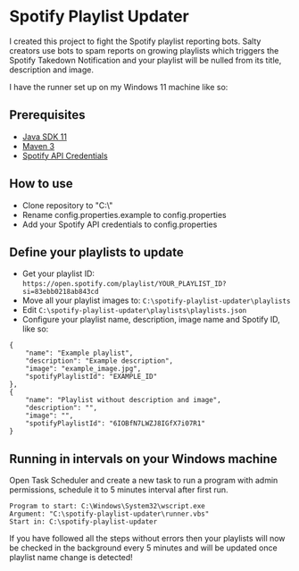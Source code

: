 # Spotify Playlist Updater

I created this project to fight the Spotify playlist reporting bots.
Salty creators use bots to spam reports on growing playlists which triggers the Spotify Takedown Notification and your playlist will be nulled from its title, description and image.

I have the runner set up on my Windows 11 machine like so:

## Prerequisites
- [Java SDK 11](https://www.oracle.com/java/technologies/javase/jdk11-archive-downloads.html)
- [Maven 3](https://maven.apache.org/download.cgi)
- [Spotify API Credentials](https://developer.spotify.com/documentation/web-api/tutorials/client-credentials-flow)

## How to use
- Clone repository to "C:\\"
- Rename config.properties.example to config.properties
- Add your Spotify API credentials to config.properties

## Define your playlists to update
- Get your playlist ID: ```https://open.spotify.com/playlist/YOUR_PLAYLIST_ID?si=83ebb0218ab843cd```
- Move all your playlist images to: ```C:\spotify-playlist-updater\playlists```
- Edit ```C:\spotify-playlist-updater\playlists\playlists.json```
- Configure your playlist name, description, image name and Spotify ID, like so:
```
{
    "name": "Example playlist",
    "description": "Example description",
    "image": "example_image.jpg",
    "spotifyPlaylistId": "EXAMPLE_ID"
},
{
    "name": "Playlist without description and image",
    "description": "",
    "image": "",
    "spotifyPlaylistId": "6IOBfN7LWZJ8IGfX7i07R1"
}
```

## Running in intervals on your Windows machine
Open Task Scheduler and create a new task to run a program with admin permissions, schedule it to 5 minutes interval after first run.
```
Program to start: C:\Windows\System32\wscript.exe
Argument: "C:\spotify-playlist-updater\runner.vbs"
Start in: C:\spotify-playlist-updater
```
If you have followed all the steps without errors then your playlists will now be checked in the background every 5 minutes and will be updated once playlist name change is detected!

